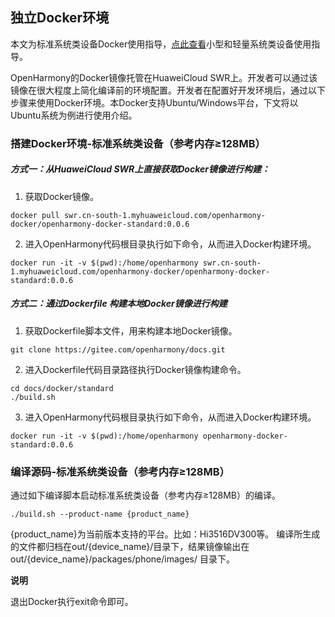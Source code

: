 ## 独立Docker环境

本文为标准系统类设备Docker使用指导，[点此查看](https://gitee.com/openharmony/docs/blob/master/docker/README.md)小型和轻量系统类设备使用指导。

OpenHarmony的Docker镜像托管在HuaweiCloud SWR上。开发者可以通过该镜像在很大程度上简化编译前的环境配置。开发者在配置好开发环境后，通过以下步骤来使用Docker环境。本Docker支持Ubuntu/Windows平台，下文将以Ubuntu系统为例进行使用介绍。

### 搭建Docker环境-标准系统类设备（参考内存≥128MB）

##### 方式一：从HuaweiCloud SWR上直接获取Docker镜像进行构建：

1. 获取Docker镜像。
```
docker pull swr.cn-south-1.myhuaweicloud.com/openharmony-docker/openharmony-docker-standard:0.0.6
```
2. 进入OpenHarmony代码根目录执行如下命令，从而进入Docker构建环境。
```
docker run -it -v $(pwd):/home/openharmony swr.cn-south-1.myhuaweicloud.com/openharmony-docker/openharmony-docker-standard:0.0.6
```

##### 方式二：通过Dockerfile 构建本地Docker镜像进行构建

1. 获取Dockerfile脚本文件，用来构建本地Docker镜像。
```
git clone https://gitee.com/openharmony/docs.git
```
2. 进入Dockerfile代码目录路径执行Docker镜像构建命令。
```
cd docs/docker/standard
./build.sh
```
3. 进入OpenHarmony代码根目录执行如下命令，从而进入Docker构建环境。
```
docker run -it -v $(pwd):/home/openharmony openharmony-docker-standard:0.0.6
```

### 编译源码-标准系统类设备（参考内存≥128MB）
通过如下编译脚本启动标准系统类设备（参考内存≥128MB）的编译。

```
./build.sh --product-name {product_name}
```
{product_name}为当前版本支持的平台。比如：Hi3516DV300等。
编译所生成的文件都归档在out/{device_name}/目录下，结果镜像输出在 out/{device_name}/packages/phone/images/ 目录下。



**说明**

 退出Docker执行exit命令即可。
